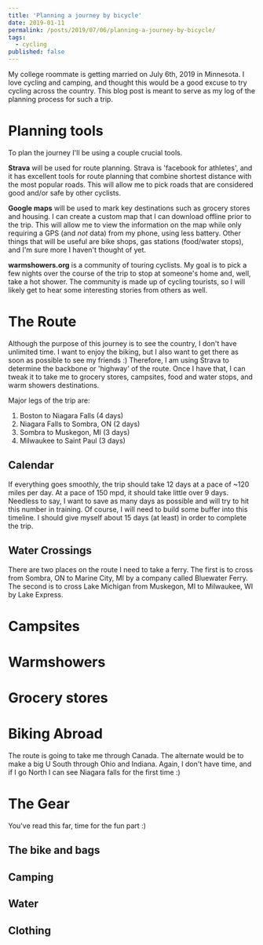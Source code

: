```yaml
---
title: 'Planning a journey by bicycle'
date: 2019-01-11
permalink: /posts/2019/07/06/planning-a-journey-by-bicycle/
tags:
  - cycling
published: false
---
```


My college roommate is getting married on July 6th, 2019 in Minnesota.
I love cycling and camping, and thought this would be a good excuse to try cycling across the country.
This blog post is meant to serve as my log of the planning process for such a trip.

Planning tools
====

To plan the journey I'll be using a couple crucial tools.

**Strava** will be used for route planning.
Strava is 'facebook for athletes', and it has excellent tools for route planning that combine shortest distance with the most popular roads.
This will allow me to pick roads that are considered good and/or safe by other cyclists.

**Google maps** will be used to mark key destinations such as grocery stores and housing.
I can create a custom map that I can download offline prior to the trip.
This will allow me to view the information on the map while only requiring a GPS (and _not_ data) from my phone, using less battery.
Other things that will be useful are bike shops, gas stations (food/water stops), and I'm sure more I haven't thought of yet.

**warmshowers.org** is a community of touring cyclists.
My goal is to pick a few nights over the course of the trip to stop at someone's home and, well, take a hot shower.
The community is made up of cycling tourists, so I will likely get to hear some interesting stories from others as well.

The Route
===============
Although the purpose of this journey is to see the country, I don't have unlimited time.
I want to enjoy the biking, but I also want to get there as soon as possible to see my friends :)
Therefore, I am using Strava to determine the backbone or 'highway' of the route.
Once I have that, I can tweak it to take me to grocery stores, campsites, food and water stops, and warm showers destinations.

Major legs of the trip are:
1. Boston to Niagara Falls (4 days)
2. Niagara Falls to Sombra, ON (2 days)
3. Sombra to Muskegon, MI (3 days)
4. Milwaukee to Saint Paul (3 days)

Calendar
----
If everything goes smoothly, the trip should take 12 days at a pace of ~120 miles per day.
At a pace of 150 mpd, it should take little over 9 days.
Needless to say, I want to save as many days as possible and will try to hit this number in training.
Of course, I will need to build some buffer into this timeline.
I should give myself about 15 days (at least) in order to complete the trip.

Water Crossings
-------
There are two places on the route I need to take a ferry.
The first is to cross from Sombra, ON to Marine City, MI by a company called Bluewater Ferry.
The second is to cross Lake Michigan from Muskegon, MI to Milwaukee, WI by Lake Express.

Campsites
=============

Warmshowers
====

Grocery stores
====

Biking Abroad
===============
The route is going to take me through Canada.
The alternate would be to make a big U South through Ohio and Indiana.
Again, I don't have time, and if I go North I can see Niagara falls for the first time :)

The Gear
===============
You've read this far, time for the fun part :)

The bike and bags
------------

Camping
-----------

Water
-----------

Clothing
-----------
